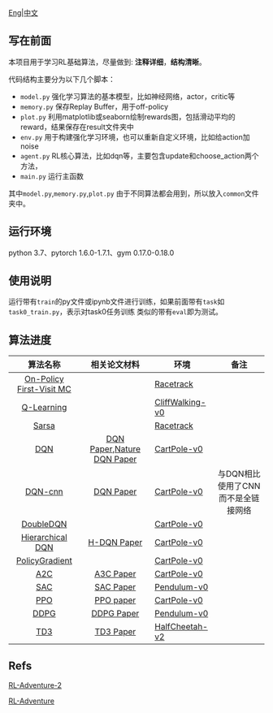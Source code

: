 
[Eng](https://github.com/JohnJim0816/reinforcement-learning-tutorials/blob/master/README_en.md)|[中文](https://github.com/JohnJim0816/reinforcement-learning-tutorials/blob/master/README.md)

## 写在前面

本项目用于学习RL基础算法，尽量做到: **注释详细**，**结构清晰**。

代码结构主要分为以下几个脚本：

* ```model.py``` 强化学习算法的基本模型，比如神经网络，actor，critic等
* ```memory.py``` 保存Replay Buffer，用于off-policy
* ```plot.py``` 利用matplotlib或seaborn绘制rewards图，包括滑动平均的reward，结果保存在result文件夹中
* ```env.py``` 用于构建强化学习环境，也可以重新自定义环境，比如给action加noise
* ```agent.py``` RL核心算法，比如dqn等，主要包含update和choose_action两个方法，
* ```main.py``` 运行主函数

其中```model.py```,```memory.py```,```plot.py``` 由于不同算法都会用到，所以放入```common```文件夹中。

## 运行环境

python 3.7、pytorch 1.6.0-1.7.1、gym 0.17.0-0.18.0

## 使用说明

运行带有```train```的py文件或ipynb文件进行训练，如果前面带有```task```如```task0_train.py```，表示对task0任务训练
类似的带有```eval```即为测试。

## 算法进度

|                 算法名称                 |                         相关论文材料                         | 环境                                      |                备注                |
| :--------------------------------------: | :----------------------------------------------------------: | ----------------------------------------- | :--------------------------------: |
| [On-Policy First-Visit MC](./MonteCarlo) |                                                              | [Racetrack](./envs/racetrack_env.md)      |                                    |
|        [Q-Learning](./QLearning)         |                                                              | [CliffWalking-v0](./envs/gym_info.md)     |                                    |
|             [Sarsa](./Sarsa)             |                                                              | [Racetrack](./envs/racetrack_env.md)      |                                    |
|               [DQN](./DQN)               | [DQN Paper](https://www.cs.toronto.edu/~vmnih/docs/dqn.pdf),[Nature DQN Paper](https://www.nature.com/articles/nature14236) | [CartPole-v0](./envs/gym_info.md)         |                                    |
|           [DQN-cnn](./DQN_cnn)           | [DQN Paper](https://www.cs.toronto.edu/~vmnih/docs/dqn.pdf)  | [CartPole-v0](./envs/gym_info.md)         | 与DQN相比使用了CNN而不是全链接网络 |
|         [DoubleDQN](./DoubleDQN)         |                                                              | [CartPole-v0](./envs/gym_info.md)         |                                    |
|   [Hierarchical DQN](HierarchicalDQN)    |       [H-DQN Paper](https://arxiv.org/abs/1604.06057)        | [CartPole-v0](./envs/gym_info.md)         |                                    |
|    [PolicyGradient](./PolicyGradient)    |                                                              | [CartPole-v0](./envs/gym_info.md)         |                                    |
|               [A2C](./A2C)               |        [A3C Paper](https://arxiv.org/abs/1602.01783)         | [CartPole-v0](./envs/gym_info.md)         |                                    |
|               [SAC](./SAC)               |        [SAC Paper](https://arxiv.org/abs/1801.01290)         | [Pendulum-v0](./envs/gym_info.md)         |                                    |
|               [PPO](./PPO)               |        [PPO paper](https://arxiv.org/abs/1707.06347)         | [CartPole-v0](./envs/gym_info.md)         |                                    |
|              [DDPG](./DDPG)              |        [DDPG Paper](https://arxiv.org/abs/1509.02971)        | [Pendulum-v0](./envs/gym_info.md)         |                                    |
|               [TD3](./TD3)               |        [TD3 Paper](https://arxiv.org/abs/1802.09477)         | [HalfCheetah-v2](./envs/mujoco_info.md) |                                    |



## Refs

[RL-Adventure-2](https://github.com/higgsfield/RL-Adventure-2)

[RL-Adventure](https://github.com/higgsfield/RL-Adventure)
